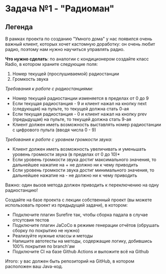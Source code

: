 # Задача №1 - "Радиоман"
## Легенда
В рамках проекта по созданию "Умного дома" у нас появился очень важный клиент, которых хочет кастомную доработку: он очень любит радио, поэтому нам нужно научиться управлять радио.

**Что нужно сделать**: по аналогии с кондиционером создайте класс Radio, в котором храните следующие поля:

1. Номер текущей (прослушиваемой) радиостанции
2. Громкость звука

*Требования к работе с радиостанциями:*

* Номер текущей радиостанции изменяется в пределах от 0 до 9
* Если текущая радиостанция - 9 и клиент нажал на кнопку next (следующая) на пульте, то текущей должна стать 0-ая
* Если текущая радиостанция - 0 и клиент нажал на кнопку prev (предыдущая) на пульте, то текущей должна стать 9-ая
* Клиент должен иметь возможность выставлять номер радиостанции с цифрового пульта (вводя числа 0 - 9)

*Требования к работе с уровнем громкости звука:*

* Клиент должен иметь возможность увеличивать и уменьшать уровень громкости звука (в пределах от 0 до 10)*
* Если уровень громкости звука достиг максимального значения, то дальнейшее нажатие на + не должно ни к чему приводить
* Если уровень громкости звука достиг минимального значения, то дальнейшее нажатие на - не должно ни к чему приводить

Важно: один вызов метода должен приводить к переключению на одну радиостанцию!

Создайте на базе проекта с лекции собственный проект (вы можете использовать проект из предыдущей задачи), в котором:

* Подключите плагин Surefire так, чтобы сборка падала в случае отсутсвия тестов
* Подключите плагин JaCoCo в режиме генерации отчётов (обрушать сборку по покрытию не нужно)
* Реализуйте нужные классы и методы
* Напишите автотесты на методы, содержащие логику, добившись 100% покрытия по branch'ам
* Подключите CI на базе Github Actions и выложите всё на Github

Итого: у вас должен быть репозиторий на GitHub, в котором расположен ваш Java-код.
